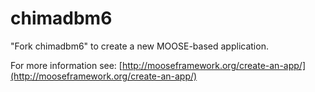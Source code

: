 chimadbm6
=====

"Fork chimadbm6" to create a new MOOSE-based application.

For more information see: [http://mooseframework.org/create-an-app/](http://mooseframework.org/create-an-app/)

